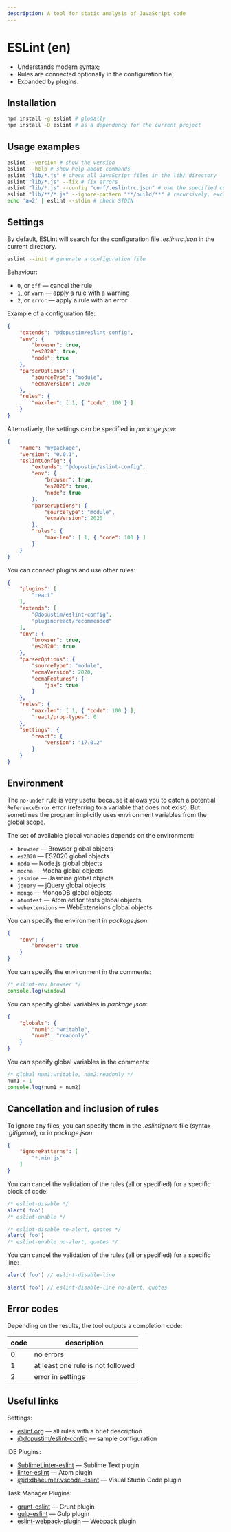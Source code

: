 ```yaml
---
description: A tool for static analysis of JavaScript code
---
```


# ESLint (en)

* Understands modern syntax;
* Rules are connected optionally in the configuration file;
* Expanded by plugins.

## Installation

```bash
npm install -g eslint # globally
npm install -D eslint # as a dependency for the current project
```

## Usage examples

```bash
eslint --version # show the version
eslint --help # show help about commands
eslint "lib/*.js" # check all JavaScript files in the lib/ directory
eslint "lib/*.js" --fix # fix errors
eslint "lib/*.js" --config "conf/.eslintrc.json" # use the specified config
eslint "lib/**/*.js" --ignore-pattern "**/build/**" # recursively, exclude build
echo 'a=2' | eslint --stdin # check STDIN
```

## Settings

By default, ESLint will search for the configuration file _.eslintrc.json_ in the current directory.

```bash
eslint --init # generate a configuration file
```

Behaviour:

* `0`, or `off` — cancel the rule
* `1`, or `warn` — apply a rule with a warning
* `2`, or `error` — apply a rule with an error

Example of a configuration file:

```json
{
    "extends": "@dopustim/eslint-config",
    "env": {
        "browser": true,
        "es2020": true,
        "node": true
    },
    "parserOptions": {
        "sourceType": "module",
        "ecmaVersion": 2020
    },
    "rules": {
        "max-len": [ 1, { "code": 100 } ]
    }
}
```

Alternatively, the settings can be specified in _package.json_:

```json
{
    "name": "mypackage",
    "version": "0.0.1",
    "eslintConfig": {
        "extends": "@dopustim/eslint-config",
        "env": {
            "browser": true,
            "es2020": true,
            "node": true
        },
        "parserOptions": {
            "sourceType": "module",
            "ecmaVersion": 2020
        },
        "rules": {
            "max-len": [ 1, { "code": 100 } ]
        }
    }
}
```

You can connect plugins and use other rules:

```json
{
    "plugins": [
        "react"
    ],
    "extends": [
        "@dopustim/eslint-config",
        "plugin:react/recommended"
    ],
    "env": {
        "browser": true,
        "es2020": true
    },
    "parserOptions": {
        "sourceType": "module",
        "ecmaVersion": 2020,
        "ecmaFeatures": {
            "jsx": true
        }
    },
    "rules": {
        "max-len": [ 1, { "code": 100 } ],
        "react/prop-types": 0
    },
    "settings": {
        "react": {
            "version": "17.0.2"
        }
    }
}
```

## Environment

The `no-undef` rule is very useful because it allows you to catch a potential `ReferenceError` error (referring to a variable that does not exist). But sometimes the program implicitly uses environment variables from the global scope.

The set of available global variables depends on the environment:

* `browser` — Browser global objects
* `es2020` — ES2020 global objects
* `node` — Node.js global objects
* `mocha` — Mocha global objects
* `jasmine` — Jasmine global objects
* `jquery` — jQuery global objects
* `mongo` — MongoDB global objects
* `atomtest` — Atom editor tests global objects
* `webextensions` — WebExtensions global objects

You can specify the environment in _package.json_:

```json
{
    "env": {
        "browser": true
    }
}
```

You can specify the environment in the comments:

```javascript
/* eslint-env browser */
console.log(window)
```

You can specify global variables in _package.json_:

```json
{
    "globals": {
        "num1": "writable",
        "num2": "readonly"
    }
}
```

You can specify global variables in the comments:

```javascript
/* global num1:writable, num2:readonly */
num1 = 1
console.log(num1 + num2)
```

## Cancellation and inclusion of rules

To ignore any files, you can specify them in the _.eslintignore_ file (syntax _.gitignore_), or in _package.json_:

```json
{
    "ignorePatterns": [
        "*.min.js"
    ]
}
```

You can cancel the validation of the rules (all or specified) for a specific block of code:

```javascript
/* eslint-disable */
alert('foo')
/* eslint-enable */

/* eslint-disable no-alert, quotes */
alert('foo')
/* eslint-enable no-alert, quotes */
```

You can cancel the validation of the rules (all or specified) for a specific line:

```javascript
alert('foo') // eslint-disable-line

alert('foo') // eslint-disable-line no-alert, quotes
```

## Error codes

Depending on the results, the tool outputs a completion code:

| code | description                       |
| ---- | --------------------------------- |
| 0    | no errors                         |
| 1    | at least one rule is not followed |
| 2    | error in settings                 |

## Useful links

Settings:

* [eslint.org](https://eslint.org/docs/rules/) — all rules with a brief description
* [@dopustim/eslint-config](https://github.com/dopustim/eslint-config) — sample configuration

IDE Plugins:

* [SublimeLinter-eslint](https://packagecontrol.io/packages/SublimeLinter-eslint) — Sublime Text plugin
* [linter-eslint](https://atom.io/packages/linter-eslint) — Atom plugin
* [@id:dbaeumer.vscode-eslint](https://marketplace.visualstudio.com/items?itemName=dbaeumer.vscode-eslint) — Visual Studio Code plugin

Task Manager Plugins:

* [grunt-eslint](https://www.npmjs.com/package/grunt-eslint) — Grunt plugin
* [gulp-eslint](https://www.npmjs.com/package/gulp-eslint) — Gulp plugin
* [eslint-webpack-plugin](https://www.npmjs.com/package/eslint-webpack-plugin) — Webpack plugin
